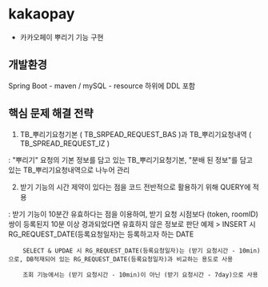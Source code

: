 # kakaopay
- 카카오페이 뿌리기 기능 구현

## 개발환경
Spring Boot - maven / mySQL - resource 하위에 DDL 포함

## 핵심 문제 해결 전략
1. TB_뿌리기요청기본 ( TB_SRPEAD_REQUEST_BAS )과 TB_뿌리기요청내역 ( TB_SPREAD_REQUEST_IZ )

: "뿌리기" 요청의 기본 정보를 담고 있는 TB_뿌리기요청기본, "분배 된 정보"를 담고 있는 TB_뿌리기요청내역으로 나누어 관리

2. 받기 기능의 시간 제약이 있다는 점을 코드 전반적으로 활용하기 위해 QUERY에 적용

: 받기 기능이 10분간 유효하다는 점을 이용하여, 받기 요청 시점보다 (token, roomID)쌍이 등록된지 10분 이상 경과되었다면 유효하지 않은 정보로 판단
  예제 > INSERT 시 RG_REQUEST_DATE(등록요청일자)는 등록하고자 하는 DATE
  
        SELECT & UPDAE 시 RG_REQUEST_DATE(등록요청일자)는 (받기 요청시간 - 10min)으로, DB적재되어 있는 RG_REQUEST_DATE(등록요청일자)과 비교하는 용도로 사용
        
        조회 기능에서는 (받기 요청시간 - 10min)이 아닌 (받기 요청시간 - 7day)으로 사용
